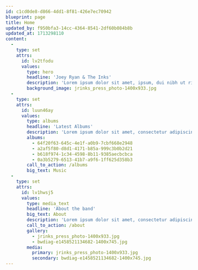 ```yaml
---
id: c1cd0de8-d866-4dd1-8f81-426e7ec70942
blueprint: page
title: Home
updated_by: f950bfa3-14cc-4364-8541-2df60b084b8b
updated_at: 1713298110
content:
  -
    type: set
    attrs:
      id: lv2tfodu
      values:
        type: hero
        headline: 'Joey Ryan & The Inks'
        description: 'Lorem ipsum dolor sit amet, ipsum, dui nibh ut risus et tristique non.'
        background_image: jrinks_press_photo-1400x933.jpg
  -
    type: set
    attrs:
      id: luun46ay
      values:
        type: albums
        headline: 'Latest Albums'
        description: 'Lorem ipsum dolor sit amet, consectetur adipiscing elit neque, ipsum, dui nibh ut risus et tristique non.'
        albums:
          - 64f20f63-645c-4e1f-a0b9-7cbf668e2948
          - a2af5f80-d8d1-4171-b85a-999c3b0b2d21
          - b618f974-1c34-4598-8b11-9385aecbcbca
          - 0a3b5279-6513-41b7-a9f6-1ff625d358b3
        call_to_action: /albums
        big_text: Music
  -
    type: set
    attrs:
      id: lv1hwsj5
      values:
        type: media_text
        headline: 'About the band'
        big_text: About
        description: 'Lorem ipsum dolor sit amet, consectetur adipiscing elit. Neque, ipsum, dui nibh ut risus et tristique non ultrices. Cras massa eget mauris pharetra diam quis leo, sit. Non non accumsan nunc aliquam cursus faucibus.'
        call_to_action: /about
        gallery:
          - jrinks_press_photo-1400x933.jpg
          - bwdiag-e1458521134682-1400x745.jpg
        media:
          primary: jrinks_press_photo-1400x933.jpg
          secondary: bwdiag-e1458521134682-1400x745.jpg
---
```

